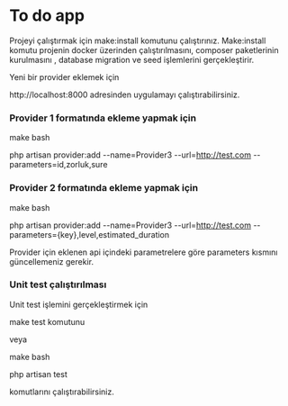 
# To do app

Projeyi çalıştırmak için make:install komutunu çalıştırınız. Make:install komutu projenin docker üzerinden çalıştırılmasını, composer paketlerinin kurulmasını , database migration ve seed işlemlerini gerçekleştirir.

Yeni bir provider eklemek için

http://localhost:8000 adresinden uygulamayı çalıştırabilirsiniz.

### Provider 1 formatında ekleme yapmak için

make bash

php artisan provider:add --name=Provider3 --url=http://test.com --parameters=id,zorluk,sure

### Provider 2 formatında ekleme yapmak için

make bash

php artisan provider:add --name=Provider3 --url=http://test.com --parameters={key},level,estimated_duration

Provider için eklenen api içindeki parametrelere göre parameters kısmını güncellemeniz gerekir.

### Unit test çalıştırılması

Unit test işlemini gerçekleştirmek için 

make test komutunu

veya

make bash

php artisan test

komutlarını çalıştırabilirsiniz.


